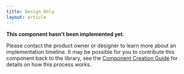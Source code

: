 ```yaml
---
title: Design Only
layout: article
---
```


**This component hasn't been implemented yet.**

Please contact the product owner or designer to learn more about an implementation timeline. It may be possible for you to contribute this component back to the library, see the [Component Creation Guide][ccg] for details on how this process works.

[ccg]: /design/component-creation-guide
